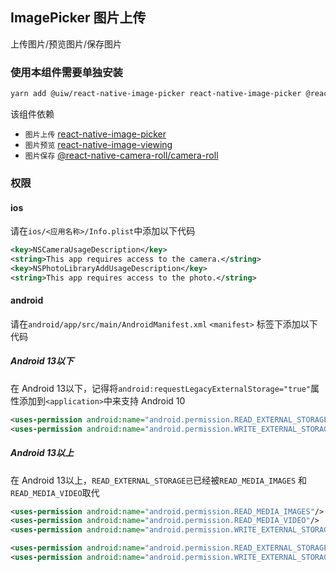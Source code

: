 ImagePicker 图片上传
---
上传图片/预览图片/保存图片

### 使用本组件需要单独安装
```bash
yarn add @uiw/react-native-image-picker react-native-image-picker @react-native-camera-roll/camera-roll react-native-image-viewing
```
该组件依赖
- `图片上传` [react-native-image-picker](https://github.com/react-native-image-picker/react-native-image-picker)
- `图片预览` [react-native-image-viewing](https://github.com/jobtoday/react-native-image-viewing)
- `图片保存` [@react-native-camera-roll/camera-roll](https://github.com/react-native-cameraroll/react-native-cameraroll)

### 权限

#### ios
请在`ios/<应用名称>/Info.plist`中添加以下代码
```xml
<key>NSCameraUsageDescription</key>
<string>This app requires access to the camera.</string>
<key>NSPhotoLibraryAddUsageDescription</key>
<string>This app requires access to the photo.</string>
```

#### android
请在`android/app/src/main/AndroidManifest.xml` `<manifest>` 标签下添加以下代码

##### Android 13以下
在 Android 13以下，记得将`android:requestLegacyExternalStorage="true"`属性添加到`<application>`中来支持 Android 10
```xml
<uses-permission android:name="android.permission.READ_EXTERNAL_STORAGE"/>
<uses-permission android:name="android.permission.WRITE_EXTERNAL_STORAGE"/>
```

##### Android 13以上
在 Android 13以上，`READ_EXTERNAL_STORAGE已`已经被`READ_MEDIA_IMAGES` 和 `READ_MEDIA_VIDEO`取代
```xml
<uses-permission android:name="android.permission.READ_MEDIA_IMAGES"/>
<uses-permission android:name="android.permission.READ_MEDIA_VIDEO"/>
<uses-permission android:name="android.permission.WRITE_EXTERNAL_STORAGE"/>
```

```xml
<uses-permission android:name="android.permission.READ_EXTERNAL_STORAGE"/>
<uses-permission android:name="android.permission.WRITE_EXTERNAL_STORAGE"/>
```

